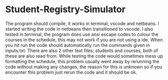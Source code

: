 # Student-Registry-Simulator
The program should compile, it works in terminal, vscode and netbeans.
I started writing the code in netbeans then transitioned to vscode.
I also tested in terminal, the program does use ansi escape codes to colour the courses
in the schedule, this may not work if you are not using a ide.
When you hit run the code should automatically run the commands given in inputs.txt.
There are also 2 other text files; students and courses, both of these are also read from.
While testing the code would sometimes mess up formatting the schedule, this problem usually
went away by rerunning the code without making any changes, the reason for this is unknown
so if you encounter this problem just rerun the code and it should be ok.
